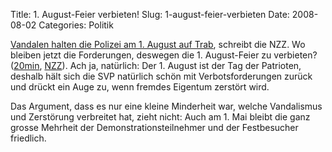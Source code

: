 Title: 1. August-Feier verbieten!
Slug: 1-august-feier-verbieten
Date: 2008-08-02
Categories: Politik

[Vandalen halten die Polizei am 1. August auf Trab](http://www.nzz.ch/nachrichten/panorama/vandalen_hielten_polizei_am_1_august_auf_trab__1.797506.html), schreibt die NZZ. Wo bleiben jetzt die Forderungen, deswegen die 1. August-Feier zu verbieten? ([20min](http://www.20min.ch/news/zuerich/story/17849080), [NZZ](http://www.nzz.ch/nachrichten/zuerich/svp_initiative_1_mai_feier_1.646506.html)). Ach ja, natürlich: Der 1. August ist der Tag der Patrioten, deshalb hält sich die SVP natürlich schön mit Verbotsforderungen zurück und drückt ein Auge zu, wenn fremdes Eigentum zerstört wird.

Das Argument, dass es nur eine kleine Minderheit war, welche Vandalismus und Zerstörung verbreitet hat, zieht nicht: Auch am 1. Mai bleibt die ganz grosse Mehrheit der Demonstrationsteilnehmer und der Festbesucher friedlich.
